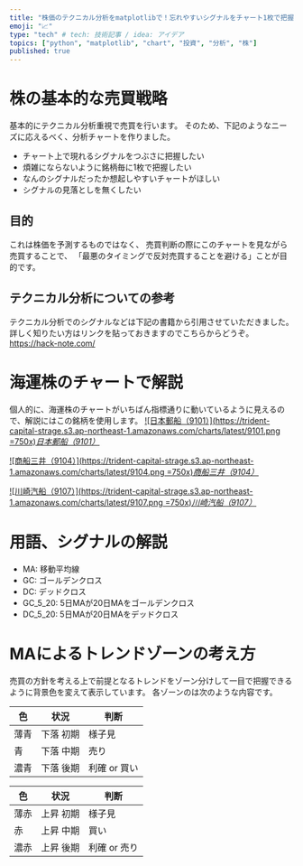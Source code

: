 ```yaml
---
title: "株価のテクニカル分析をmatplotlibで！忘れやすいシグナルをチャート1枚で把握する！"
emoji: "📈"
type: "tech" # tech: 技術記事 / idea: アイデア
topics: ["python", "matplotlib", "chart", "投資", "分析", "株"]
published: true
---
```


# 株の基本的な売買戦略
基本的にテクニカル分析重視で売買を行います。
そのため、下記のようなニーズに応えるべく、分析チャートを作りました。
- チャート上で現れるシグナルをつぶさに把握したい
- 煩雑にならないように銘柄毎に1枚で把握したい
- なんのシグナルだったか想起しやすいチャートがほしい
- シグナルの見落としを無くしたい

## 目的
これは株価を予測するものではなく、
売買判断の際にこのチャートを見ながら売買することで、
「最悪のタイミングで反対売買することを避ける」ことが目的です。

## テクニカル分析についての参考
テクニカル分析でのシグナルなどは下記の書籍から引用させていただきました。
詳しく知りたい方はリンクを貼っておきますのでこちらからどうぞ。
https://hack-note.com/


# 海運株のチャートで解説
個人的に、海運株のチャートがいちばん指標通りに動いているように見えるので、解説にはこの銘柄を使用します。
[![日本郵船（9101）](https://trident-capital-strage.s3.ap-northeast-1.amazonaws.com/charts/latest/9101.png =750x)*日本郵船（9101）*](https://trident-capital-strage.s3.ap-northeast-1.amazonaws.com/charts/latest/9101.png)

[![商船三井（9104）](https://trident-capital-strage.s3.ap-northeast-1.amazonaws.com/charts/latest/9104.png =750x)*商船三井（9104）*](https://trident-capital-strage.s3.ap-northeast-1.amazonaws.com/charts/latest/9104.png)

[![川崎汽船（9107）](https://trident-capital-strage.s3.ap-northeast-1.amazonaws.com/charts/latest/9107.png =750x)*川崎汽船（9107）*](https://trident-capital-strage.s3.ap-northeast-1.amazonaws.com/charts/latest/9107.png)

# 用語、シグナルの解説
- MA: 移動平均線
- GC: ゴールデンクロス
- DC: デッドクロス
- GC_5_20: 5日MAが20日MAをゴールデンクロス
- DC_5_20: 5日MAが20日MAをデッドクロス

# MAによるトレンドゾーンの考え方
売買の方針を考える上で前提となるトレンドをゾーン分けして一目で把握できるように背景色を変えて表示しています。
各ゾーンのは次のような内容です。

| 色 | 状況 | 判断 |
| -- | -- | -- |
| 薄青 | 下落 初期 | 様子見 |
| 青 | 下落 中期 | 売り |
| 濃青 | 下落 後期 | 利確 or 買い |

| 色 | 状況 | 判断 |
| -- | -- | -- |
| 薄赤 | 上昇 初期 | 様子見 |
| 赤 | 上昇 中期 | 買い |
| 濃赤 | 上昇 後期 | 利確 or 売り |
